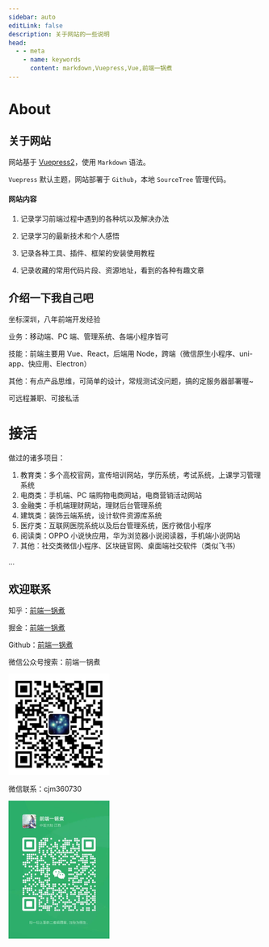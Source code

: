 ```yaml
---
sidebar: auto
editLink: false
description: 关于网站的一些说明
head:
  - - meta
    - name: keywords
      content: markdown,Vuepress,Vue,前端一锅煮
---
```


# About

## 关于网站

网站基于 [Vuepress2](https://vuepress.vuejs.org/zh/guide/introduction.html)，使用 `Markdown` 语法。

`Vuepress` 默认主题，网站部署于 `Github`，本地 `SourceTree` 管理代码。

#### 网站内容

1. 记录学习前端过程中遇到的各种坑以及解决办法

2. 记录学习的最新技术和个人感悟

3. 记录各种工具、插件、框架的安装使用教程

4. 记录收藏的常用代码片段、资源地址，看到的各种有趣文章

## 介绍一下我自己吧

坐标深圳，八年前端开发经验

业务：移动端、PC 端、管理系统、各端小程序皆可

技能：前端主要用 Vue、React，后端用 Node，跨端（微信原生小程序、uni-app、快应用、Electron）

其他：有点产品思维，可简单的设计，常规测试没问题，搞的定服务器部署喔~

可远程兼职、可接私活

# 接活

做过的诸多项目：

1. 教育类：多个高校官网，宣传培训网站，学历系统，考试系统，上课学习管理系统
2. 电商类：手机端、PC 端购物电商网站，电商营销活动网站
3. 金融类：手机端理财网站，理财后台管理系统
4. 建筑类：装饰云端系统，设计软件资源库系统
5. 医疗类：互联网医院系统以及后台管理系统，医疗微信小程序
6. 阅读类：OPPO 小说快应用，华为浏览器小说阅读器，手机端小说网站
7. 其他：社交类微信小程序、区块链官网、桌面端社交软件（类似飞书）

...

## 欢迎联系

知乎：[前端一锅煮](https://www.zhihu.com/people/qian-duan-yiguo-zhu/activities)

掘金：[前端一锅煮](https://juejin.cn/user/1855631356867646/posts)

Github：[前端一锅煮](https://github.com/cjm0)

微信公众号搜索：前端一锅煮

<img src="../img/me/me.jpg" alt="" style="width: 200px;">

微信联系：cjm360730

<img src="../img/me/wx.jpg" alt="" style="width: 200px;">


